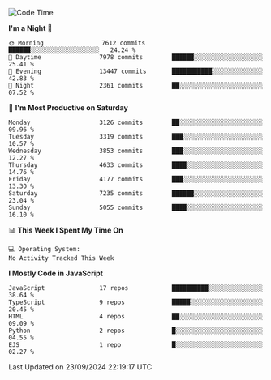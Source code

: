 <!--START_SECTION:waka-->
![Code Time](http://img.shields.io/badge/Code%20Time-3%2C337%20hrs%2038%20mins-blue)

**I'm a Night 🦉** 

```text
🌞 Morning                7612 commits        ██████░░░░░░░░░░░░░░░░░░░   24.24 % 
🌆 Daytime                7978 commits        ██████░░░░░░░░░░░░░░░░░░░   25.41 % 
🌃 Evening                13447 commits       ███████████░░░░░░░░░░░░░░   42.83 % 
🌙 Night                  2361 commits        ██░░░░░░░░░░░░░░░░░░░░░░░   07.52 % 
```
📅 **I'm Most Productive on Saturday** 

```text
Monday                   3126 commits        ██░░░░░░░░░░░░░░░░░░░░░░░   09.96 % 
Tuesday                  3319 commits        ███░░░░░░░░░░░░░░░░░░░░░░   10.57 % 
Wednesday                3853 commits        ███░░░░░░░░░░░░░░░░░░░░░░   12.27 % 
Thursday                 4633 commits        ████░░░░░░░░░░░░░░░░░░░░░   14.76 % 
Friday                   4177 commits        ███░░░░░░░░░░░░░░░░░░░░░░   13.30 % 
Saturday                 7235 commits        ██████░░░░░░░░░░░░░░░░░░░   23.04 % 
Sunday                   5055 commits        ████░░░░░░░░░░░░░░░░░░░░░   16.10 % 
```


📊 **This Week I Spent My Time On** 

```text
💻 Operating System: 
No Activity Tracked This Week
```

**I Mostly Code in JavaScript** 

```text
JavaScript               17 repos            ██████████░░░░░░░░░░░░░░░   38.64 % 
TypeScript               9 repos             █████░░░░░░░░░░░░░░░░░░░░   20.45 % 
HTML                     4 repos             ██░░░░░░░░░░░░░░░░░░░░░░░   09.09 % 
Python                   2 repos             █░░░░░░░░░░░░░░░░░░░░░░░░   04.55 % 
EJS                      1 repo              █░░░░░░░░░░░░░░░░░░░░░░░░   02.27 % 
```




 Last Updated on 23/09/2024 22:19:17 UTC
<!--END_SECTION:waka-->

<!--
**likaiqiang/likaiqiang** is a ✨ _special_ ✨ repository because its `README.md` (this file) appears on your GitHub profile.

Here are some ideas to get you started:

- 🔭 I’m currently working on ...
- 🌱 I’m currently learning ...
- 👯 I’m looking to collaborate on ...
- 🤔 I’m looking for help with ...
- 💬 Ask me about ...
- 📫 How to reach me: ...
- 😄 Pronouns: ...
- ⚡ Fun fact: ...
-->
